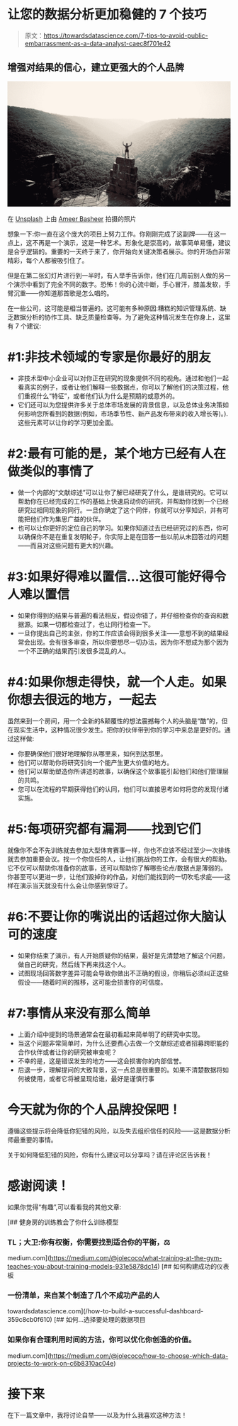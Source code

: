 # 让您的数据分析更加稳健的 7 个技巧

> 原文：<https://towardsdatascience.com/7-tips-to-avoid-public-embarrassment-as-a-data-analyst-caec8f701e42>

## 增强对结果的信心，建立更强大的个人品牌

![](img/9fc37299fda220c9470fc0a97b256f06.png)

在 [Unsplash](https://unsplash.com?utm_source=medium&utm_medium=referral) 上由 [Ameer Basheer](https://unsplash.com/es/@24ameer?utm_source=medium&utm_medium=referral) 拍摄的照片

想象一下:你一直在这个庞大的项目上努力工作。你刚刚完成了这副牌——在这一点上，这不再是一个演示，这是一种艺术。形象化是崇高的，故事简单易懂，建议是合乎逻辑的。重要的一天终于来了，你开始向关键决策者展示。你的开场白非常精彩，每个人都被吸引住了。

但是在第二张幻灯片进行到一半时，有人举手告诉你，他们在几周前别人做的另一个演示中看到了完全不同的数字。恐怖！你的心流中断，手心冒汗，膝盖发软，手臂沉重——你知道那首歌是怎么唱的。

在一些公司，这可能是相当普遍的。这可能有多种原因:糟糕的知识管理系统、缺乏数据分析的协作工具、缺乏质量检查等。为了避免这种情况发生在你身上，这里有 7 个建议:

# #1:非技术领域的专家是你最好的朋友

*   非技术型中小企业可以对你正在研究的现象提供不同的视角。通过和他们一起看真实的例子，或者让他们解释一些数据点，你可以了解他们的决策过程，他们重视什么“特征”，或者他们认为什么是预期的或意外的。
*   它们还可以为您提供许多关于总体市场发展的背景信息，以及总体业务决策如何影响您所看到的数据(例如，市场季节性、新产品发布带来的收入增长等)。).这些元素可以让你的学习更加全面。

# #2:最有可能的是，某个地方已经有人在做类似的事情了

*   做一个内部的“文献综述”可以让你了解已经研究了什么，是谁研究的。它可以帮助你在已经完成的工作的基础上快速启动你的研究，并帮助你找到一个已经研究过相同现象的同行。一旦你确定了这个同伴，你就可以分享知识，并有可能把他们作为集思广益的伙伴。
*   也可以让你更好的定位自己的学习。如果你知道过去已经研究过的东西，你可以确保你不是在重复发明轮子，你实际上是在回答一些以前从未回答过的问题——而且对这些问题有更大的兴趣。

# #3:如果好得难以置信...这很可能好得令人难以置信

*   如果你得到的结果与普遍的看法相反，假设你错了，并仔细检查你的查询和数据源。如果一切都检查过了，也让同行检查一下。
*   一旦你提出自己的主张，你的工作应该会得到很多关注——意想不到的结果经常会出现。会有很多审查，所以你要想尽一切办法，因为你不想成为那个因为一个不正确的结果而引发很多混乱的人。

# #4:如果你想走得快，就一个人走。如果你想去很远的地方，一起去

虽然来到一个房间，用一个全新的&颠覆性的想法震撼每个人的头脑是“酷”的，但在现实生活中，这种情况很少发生。把你的伙伴带到你的学习中来总是更好的。通过这样做:

*   你要确保他们很好地理解你从哪里来，如何到达那里。
*   他们可以帮助你将研究引向一个能产生更大价值的地方。
*   他们可以帮助塑造你所讲述的故事，以确保这个故事能引起他们和他们管理层的共鸣。
*   您可以在流程的早期获得他们的认同，他们可以直接思考如何将您的发现付诸实施。

# #5:每项研究都有漏洞——找到它们

就像你不会不先训练就去参加大型体育赛事一样，你也不应该不经过至少一次排练就去参加重要会议。找一个你信任的人，让他们挑战你的工作，会有很大的帮助。它不仅可以帮助你准备你的故事，还可以帮助你了解哪些论点/数据点是薄弱的。你甚至可以更进一步，让他们毁掉你的作品，对他们能找到的一切吹毛求疵——这样在演示当天就没有什么会让你感到惊讶了。

# #6:不要让你的嘴说出的话超过你大脑认可的速度

*   如果你结束了演示，有人开始质疑你的结果，最好是先清楚地了解这个问题，做自己的研究，然后线下再来找这个人。
*   试图现场回答数字差异可能会导致你做出不正确的假设，你稍后必须纠正这些假设——随着时间的推移，这可能会损害你的可信度。

# #7:事情从来没有那么简单

*   上面介绍中提到的场景通常会在最初看起来简单明了的研究中实现。
*   当这个问题非常简单时，为什么还要费心去做一个文献综述或者招募跨职能的合作伙伴或者让你的研究被审查呢？
*   不幸的是，这是错误发生的地方——这会损害你的内部信誉。
*   后退一步，理解提问的大致背景，这一点总是很重要的。如果不清楚数据将如何被使用，或者它将被呈现给谁，最好是谨慎行事

# 今天就为你的个人品牌投保吧！

遵循这些提示将会降低你犯错的风险，以及失去组织信任的风险——这是数据分析师最重要的事情。

关于如何降低犯错的风险，你有什么建议可以分享吗？请在评论区告诉我！

# 感谢阅读！

如果你觉得“有趣”,可以看看我的其他文章:

[](https://medium.com/@jolecoco/what-training-at-the-gym-teaches-you-about-training-models-931e5878dc14) [## 健身房的训练教会了你什么训练模型

### TL；大卫:你有权衡，你需要找到适合你的平衡，⚖️

medium.com](https://medium.com/@jolecoco/what-training-at-the-gym-teaches-you-about-training-models-931e5878dc14) [](/how-to-build-a-successful-dashboard-359c8cb0f610) [## 如何构建成功的仪表板

### 一份清单，来自某个制造了几个不成功产品的人

towardsdatascience.com](/how-to-build-a-successful-dashboard-359c8cb0f610) [](https://medium.com/@jolecoco/how-to-choose-which-data-projects-to-work-on-c6b8310ac04e) [## 如何…选择要处理的数据项目

### 如果你有合理利用时间的方法，你可以优化你创造的价值。

medium.com](https://medium.com/@jolecoco/how-to-choose-which-data-projects-to-work-on-c6b8310ac04e) 

# 接下来

在下一篇文章中，我将讨论自举——以及为什么我喜欢这种方法！
